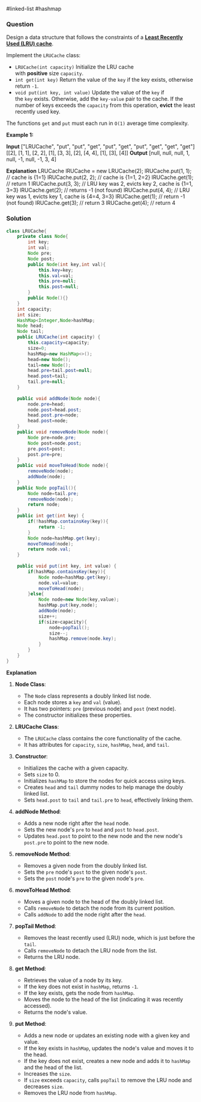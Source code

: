 #linked-list #hashmap 
### Question
Design a data structure that follows the constraints of a **[Least Recently Used (LRU) cache](https://en.wikipedia.org/wiki/Cache_replacement_policies#LRU)**.

Implement the `LRUCache` class:

- `LRUCache(int capacity)` Initialize the LRU cache with **positive** size `capacity`.
- `int get(int key)` Return the value of the `key` if the key exists, otherwise return `-1`.
- `void put(int key, int value)` Update the value of the `key` if the `key` exists. Otherwise, add the `key-value` pair to the cache. If the number of keys exceeds the `capacity` from this operation, **evict** the least recently used key.

The functions `get` and `put` must each run in `O(1)` average time complexity.

**Example 1:**

**Input**
["LRUCache", "put", "put", "get", "put", "get", "put", "get", "get", "get"]
[[2], [1, 1], [2, 2], [1], [3, 3], [2], [4, 4], [1], [3], [4]]
**Output**
[null, null, null, 1, null, -1, null, -1, 3, 4]

**Explanation**
LRUCache lRUCache = new LRUCache(2);
lRUCache.put(1, 1); // cache is {1=1}
lRUCache.put(2, 2); // cache is {1=1, 2=2}
lRUCache.get(1);    // return 1
lRUCache.put(3, 3); // LRU key was 2, evicts key 2, cache is {1=1, 3=3}
lRUCache.get(2);    // returns -1 (not found)
lRUCache.put(4, 4); // LRU key was 1, evicts key 1, cache is {4=4, 3=3}
lRUCache.get(1);    // return -1 (not found)
lRUCache.get(3);    // return 3
lRUCache.get(4);    // return 4

### Solution
```java
class LRUCache{
	private class Node{  
	    int key;  
	    int val;  
	    Node pre;  
	    Node post;  
	    public Node(int key,int val){  
	        this.key=key;  
	        this.val=val;  
	        this.pre=null;  
	        this.post=null;  
	    }  
	    public Node(){}  
	}  
	int capacity;  
	int size;  
	HashMap<Integer,Node>hashMap;  
	Node head;  
	Node tail;  
	public LRUCache(int capacity) {  
	    this.capacity=capacity;  
	    size=0;  
	    hashMap=new HashMap<>();  
	    head=new Node();  
	    tail=new Node();  
	    head.pre=tail.post=null;  
	    head.post=tail;  
	    tail.pre=null;  
	}  
	  
	public void addNode(Node node){  
	    node.pre=head;  
	    node.post=head.post;  
	    head.post.pre=node;  
	    head.post=node;  
	}  
	public void removeNode(Node node){  
	    Node pre=node.pre;  
	    Node post=node.post;  
	    pre.post=post;  
	    post.pre=pre;  
	}  
	public void moveToHead(Node node){  
	    removeNode(node);  
	    addNode(node);  
	}  
	public Node popTail(){  
	    Node node=tail.pre;  
	    removeNode(node);  
	    return node;  
	}  
	public int get(int key) {  
	    if(!hashMap.containsKey(key)){  
	        return -1;  
	    }  
	    Node node=hashMap.get(key);  
	    moveToHead(node);  
	    return node.val;  
	}  
	  
	public void put(int key, int value) {  
	    if(hashMap.containsKey(key)){  
	        Node node=hashMap.get(key);  
	        node.val=value;  
	        moveToHead(node);  
	    }else{  
	        Node node=new Node(key,value);  
	        hashMap.put(key,node);  
	        addNode(node);  
	        size++;  
	        if(size>capacity){  
	            node=popTail();  
	            size--;  
	            hashMap.remove(node.key);  
	        }  
	    }  
	}
}
```
**Explanation**
1. **Node Class**:
    
    - The `Node` class represents a doubly linked list node.
    - Each node stores a `key` and `val` (value).
    - It has two pointers: `pre` (previous node) and `post` (next node).
    - The constructor initializes these properties.
2. **LRUCache Class**:
    
    - The `LRUCache` class contains the core functionality of the cache.
    - It has attributes for `capacity`, `size`, `hashMap`, `head`, and `tail`.
3. **Constructor**:
    
    - Initializes the cache with a given capacity.
    - Sets `size` to 0.
    - Initializes `hashMap` to store the nodes for quick access using keys.
    - Creates `head` and `tail` dummy nodes to help manage the doubly linked list.
    - Sets `head.post` to `tail` and `tail.pre` to `head`, effectively linking them.
4. **addNode Method**:
    
    - Adds a new node right after the `head` node.
    - Sets the new node's `pre` to `head` and `post` to `head.post`.
    - Updates `head.post` to point to the new node and the new node's `post.pre` to point to the new node.
5. **removeNode Method**:
    
    - Removes a given node from the doubly linked list.
    - Sets the `pre` node's `post` to the given node's `post`.
    - Sets the `post` node's `pre` to the given node's `pre`.
6. **moveToHead Method**:
    
    - Moves a given node to the head of the doubly linked list.
    - Calls `removeNode` to detach the node from its current position.
    - Calls `addNode` to add the node right after the `head`.
7. **popTail Method**:
    
    - Removes the least recently used (LRU) node, which is just before the `tail`.
    - Calls `removeNode` to detach the LRU node from the list.
    - Returns the LRU node.
8. **get Method**:
    
    - Retrieves the value of a node by its key.
    - If the key does not exist in `hashMap`, returns `-1`.
    - If the key exists, gets the node from `hashMap`.
    - Moves the node to the head of the list (indicating it was recently accessed).
    - Returns the node's value.
9. **put Method**:
    
    - Adds a new node or updates an existing node with a given key and value.
    - If the key exists in `hashMap`, updates the node's value and moves it to the head.
    - If the key does not exist, creates a new node and adds it to `hashMap` and the head of the list.
    - Increases the `size`.
    - If `size` exceeds `capacity`, calls `popTail` to remove the LRU node and decreases `size`.
    - Removes the LRU node from `hashMap`.
